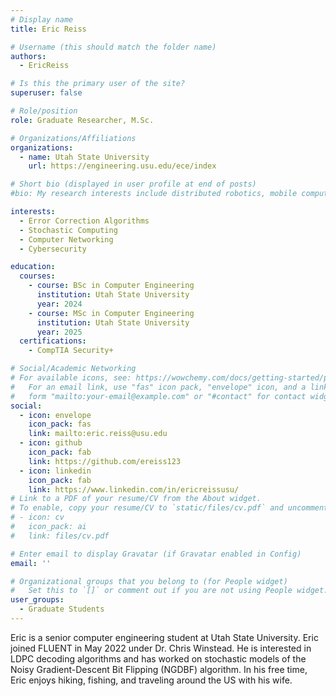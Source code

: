 ```yaml
---
# Display name
title: Eric Reiss

# Username (this should match the folder name)
authors:
  - EricReiss

# Is this the primary user of the site?
superuser: false

# Role/position
role: Graduate Researcher, M.Sc.

# Organizations/Affiliations
organizations:
  - name: Utah State University
    url: https://engineering.usu.edu/ece/index

# Short bio (displayed in user profile at end of posts)
#bio: My research interests include distributed robotics, mobile computing and programmable matter.

interests:
  - Error Correction Algorithms
  - Stochastic Computing
  - Computer Networking
  - Cybersecurity

education:
  courses:
    - course: BSc in Computer Engineering
      institution: Utah State University
      year: 2024
    - course: MSc in Computer Engineering
      institution: Utah State University
      year: 2025
  certifications:
    - CompTIA Security+

# Social/Academic Networking
# For available icons, see: https://wowchemy.com/docs/getting-started/page-builder/#icons
#   For an email link, use "fas" icon pack, "envelope" icon, and a link in the
#   form "mailto:your-email@example.com" or "#contact" for contact widget.
social:
  - icon: envelope
    icon_pack: fas
    link: mailto:eric.reiss@usu.edu
  - icon: github
    icon_pack: fab
    link: https://github.com/ereiss123
  - icon: linkedin
    icon_pack: fab
    link: https://www.linkedin.com/in/ericreissusu/
# Link to a PDF of your resume/CV from the About widget.
# To enable, copy your resume/CV to `static/files/cv.pdf` and uncomment the lines below.
# - icon: cv
#   icon_pack: ai
#   link: files/cv.pdf

# Enter email to display Gravatar (if Gravatar enabled in Config)
email: ''

# Organizational groups that you belong to (for People widget)
#   Set this to `[]` or comment out if you are not using People widget.
user_groups:
  - Graduate Students
---
```

Eric is a senior computer engineering student at Utah State University. Eric joined FLUENT in May 2022 under Dr. Chris Winstead. He is interested in LDPC decoding algorithms and has worked on stochastic models of the Noisy Gradient-Descent Bit Flipping (NGDBF) algorithm. In his free time, Eric enjoys hiking, fishing, and traveling around the US with his wife.
